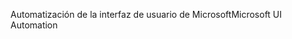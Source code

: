 <span data-ttu-id="59c97-101">Automatización de la interfaz de usuario de Microsoft</span><span class="sxs-lookup"><span data-stu-id="59c97-101">Microsoft UI Automation</span></span>